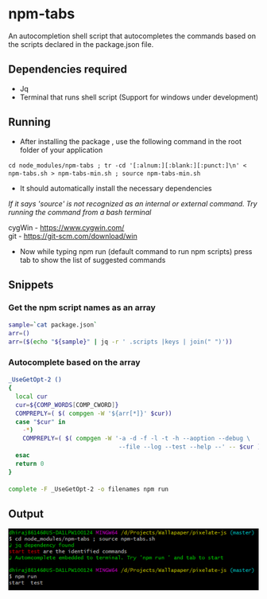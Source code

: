 # npm-tabs

An autocompletion shell script that autocompletes the commands based on the scripts declared in the package.json file.

## Dependencies required

- Jq
- Terminal that runs shell script (Support for windows under development)

## Running

- After installing the package , use the following command in the root folder of your application

```
cd node_modules/npm-tabs ; tr -cd '[:alnum:][:blank:][:punct:]\n' < npm-tabs.sh > npm-tabs-min.sh ; source npm-tabs-min.sh
````
- It should automatically install the necessary dependencies

*If it says 'source' is not recognized as an internal or external command. Try running the command from a bash terminal*

cygWin - https://www.cygwin.com/<br/>
git -  https://git-scm.com/download/win

- Now while typing npm run (default command to run npm scripts) press tab to show the list of suggested commands

## Snippets

### Get the npm script names as an array
``` sh
sample=`cat package.json`
arr=()
arr=($(echo "${sample}" | jq -r ' .scripts |keys | join(" ")'))
```
### Autocomplete based on the array

``` sh
_UseGetOpt-2 ()
{
  local cur
  cur=${COMP_WORDS[COMP_CWORD]}
  COMPREPLY=( $( compgen -W '${arr[*]}' $cur))
  case "$cur" in
    -*)
    COMPREPLY=( $( compgen -W '-a -d -f -l -t -h --aoption --debug \
                               --file --log --test --help --' -- $cur ) );
  esac
  return 0
}

complete -F _UseGetOpt-2 -o filenames npm run
```

## Output

<p align="center">
  <img src="https://github.com/dhirajsriram/npm-tabs/blob/master/npmtabs.PNG?raw=true">
</p>

